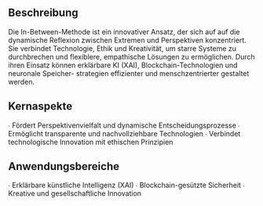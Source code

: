 ## Beschreibung

Die In-Between-Methode ist ein innovativer Ansatz, der sich auf auf die dynamische Reflexion zwischen
Extremen und Perspektiven konzentriert.
Sie verbindet Technologie, Ethik und Kreativität, um starre Systeme zu durchbrechen und flexiblere, 
empathische Lösungen zu ermöglichen.
Durch ihren Einsatz können erklärbare KI (XAI), Blockchain-Technologien und neuronale Speicher-
strategien effizienter und menschzentrierter gestaltet werden.

## Kernaspekte

∙ Fördert Perspektivenvielfalt und dynamische Entscheidungsprozesse
∙ Ermöglicht transparente und nachvollziehbare Technologien
∙ Verbindet technologische Innovation mit ethischen Prinzipien

## Anwendungsbereiche

∙ Erklärbare künstliche Intelligenz (XAI)
∙ Blockchain-gesützte Sicherheit
∙ Kreative und gesellschaftliche Innovation
